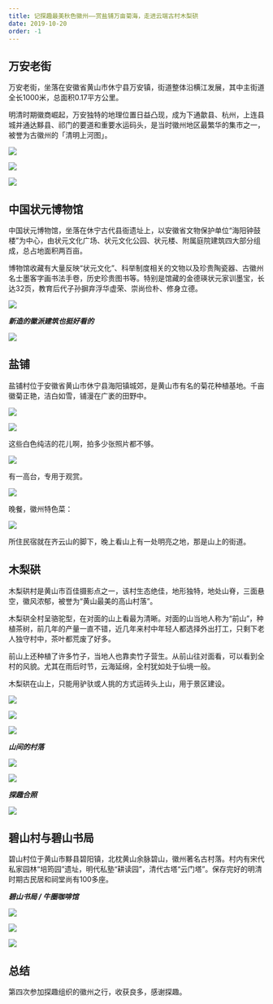 ```yaml
---
title: 记探趣最美秋色徽州——赏盐铺万亩菊海，走进云端古村木梨硔
date: 2019-10-20
order: -1
---
```


## 万安老街

万安老街，坐落在安徽省黄山市休宁县万安镇，街道整体沿横江发展，其中主街道全长1000米，总面积0.17平方公里。

明清时期徽商崛起，万安独特的地理位置日益凸现，成为下通歙县、杭州，上连县城并通达黟县、祁门的要道和重要水运码头，是当时徽州地区最繁华的集市之一，被誉为古徽州的「清明上河图」。


![](/blog/imgs/e3c52f49c83c2022b83de0df6e50a5fe.jpg)

![](/blog/imgs/267f62b6d4c7eb1c888be898a8ad6f7d.jpg)

![](/blog/imgs/9a74a34ba9fc36a00777d0d0cf90c12c.jpg)

## 中国状元博物馆

中国状元博物馆，坐落在休宁古代县衙遗址上，以安徽省文物保护单位“海阳钟鼓楼”为中心，由状元文化广场、状元文化公园、状元楼、附属庭院建筑四大部分组成，总占地面积两百亩。

博物馆收藏有大量反映“状元文化”、科举制度相关的文物以及珍贵陶瓷器、古徽州名士墨客字画书法手卷，历史珍贵图书等。特别是馆藏的金德瑛状元家训墨宝，长达32页，教育后代子孙摒弃浮华虚荣、崇尚俭朴、修身立德。

![](/blog/imgs/3bb6e51bf4dbcd9261b1a40b8915daf1.jpg)

***新造的徽派建筑也挺好看的***

![](/blog/imgs/5d865e880bb353aaaf87b60156820e85.jpg)

## 盐铺

盐铺村位于安徽省黄山市休宁县海阳镇城郊，是黄山市有名的菊花种植基地。千亩徽菊正艳，洁白如雪，铺漫在广袤的田野中。

![](/blog/imgs/299e41c631ff76cf353316b79c59034f.jpg)

![](/blog/imgs/f648f8596786db12bd93cd373844b7d0.jpg)

这些白色纯洁的花儿啊，拍多少张照片都不够。

![](/blog/imgs/c9c619d2619f5f1c2335df5cb3efc21a.jpg)

有一高台，专用于观赏。

![](/blog/imgs/4b7a5d90048cb1dfdeafa6c3776f0586.jpg)

晚餐，徽州特色菜：

![](/blog/imgs/2231164ebcb009399befb3e3ecc75dba.jpg)

所住民宿就在齐云山的脚下，晚上看山上有一处明亮之地，那是山上的街道。

## 木梨硔

木梨硔村是黄山市百佳摄影点之一，该村生态绝佳，地形独特，地处山脊，三面悬空，徽风浓郁，被誉为“黄山最美的高山村落”。

木梨硔全村呈骆驼型，在对面的山上看最为清晰。对面的山当地人称为“前山”，种植茶树，前几年的产量一直不错，近几年来村中年轻人都选择外出打工，只剩下老人独守村中，茶叶都荒废了好多。

前山上还种植了许多竹子，当地人也靠卖竹子营生。从前山往对面看，可以看到全村的风貌。尤其在雨后时节，云海延绵，全村犹如处于仙境一般。

木梨硔在山上，只能用驴驮或人挑的方式运砖头上山，用于景区建设。

![](/blog/imgs/a18a208ac4e979566fc3080dc41a3bef.jpg)

![](/blog/imgs/52c4e9cebb1860fadf9bc5558dc77d37.jpg)

![](/blog/imgs/4459bbd70a08699b505eaf047f0bb5fc.jpg)

***山间的村落***

![](/blog/imgs/971f01089c1d68f010cd8c81208fbe27.jpg)

![](/blog/imgs/45663fcf7e73b9ab850ca03970ba7550.jpg)

***探趣合照***

![](/blog/imgs/05e7c96f3591d2421c7ca2b79af11877.jpg)

## 碧山村与碧山书局

碧山村位于黄山市黟县碧阳镇，北枕黄山余脉碧山，徽州著名古村落。村内有宋代私家园林“培筠园”遗址，明代私塾“耕读园”，清代古塔“云门塔”。保存完好的明清时期古民居和祠堂尚有100多座。

***碧山书局 / 牛圈咖啡馆***

![](/blog/imgs/07eabeb1c961775cea3c0579cf49f25c.jpg)

![](/blog/imgs/e6f8751af18feec44e88d8aaf7df753c.jpg)

![](/blog/imgs/d3bbd353321a269c4527bd2b0f685bb6.jpg)

## 总结

第四次参加探趣组织的徽州之行，收获良多，感谢探趣。